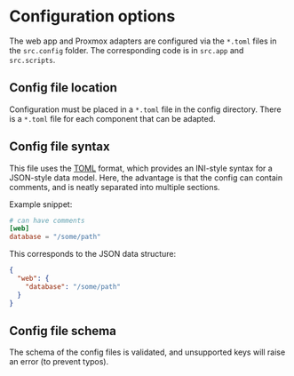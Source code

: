 # Configuration options

The web app and Proxmox adapters are configured via the `*.toml` files
in the `src.config` folder.
The corresponding code is in `src.app` and `src.scripts`.

## Config file location

Configuration must be placed in a `*.toml` file in the config directory.
There is a `*.toml` file for each component that can be adapted.

## Config file syntax

This file uses the [TOML](https://toml.io/en/) format,
which provides an INI-style syntax for a JSON-style data model.
Here, the advantage is that the config can contain comments,
and is neatly separated into multiple sections.

Example snippet:

```toml
# can have comments
[web]
database = "/some/path"
```

This corresponds to the JSON data structure:

```json
{
  "web": {
    "database": "/some/path"
  }
}
```

## Config file schema

The schema of the config files is validated,
and unsupported keys will raise an error (to prevent typos).
